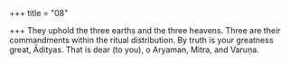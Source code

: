 +++
title = "08"

+++
They uphold the three earths and the three heavens. Three are their  commandments within the ritual distribution.
By truth is your greatness great, Ādityas. That is dear (to you), o  Aryaman, Mitra, and Varuṇa.